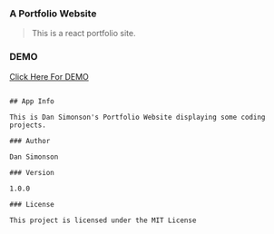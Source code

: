 ### A Portfolio Website

> This is a react portfolio site.

### DEMO

[Click Here For DEMO ](https://mariposaweb.net/)

```

## App Info

This is Dan Simonson's Portfolio Website displaying some coding projects.

### Author

Dan Simonson

### Version

1.0.0

### License

This project is licensed under the MIT License

```
